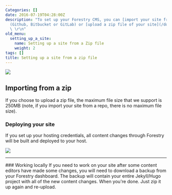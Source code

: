 ```yaml
---
Categories: []
date: 2016-07-19T04:28:00Z
description: "To set up your Forestry CMS, you can [import your site from a Git repository](/docs/setting-up-a-site/setting-up-a-site-from-a-git-repository/)
  (Github, Bitbucket or GitLab) or [upload a zip file of your site](/docs/setting-up-a-site/uploading-a-zip-file/).
  \ \r\n"
old_menu:
  setting_up_a_site:
    name: Setting up a site from a Zip file
    weight: 2
tags: []
title: Setting up a site from a zip file
---
```


<img src="/docs/forestryio/images/Screen Shot 2016-08-18 at 10.48.54 AM.png" class="large center">

## Importing from a zip 

If you choose to upload a zip file, the maximum file size that we support is 250MB (note, if you import your site from a repo, there is no maximum file size).

### Deploying your site
If you set up your hosting credentials, all content changes through Forestry will be built and deployed to your host.

<img src="/docs/forestryio/images/download-backup-forestry.png" class="small right">
<hr>
### Working locally 
If you need to work on your site after some content editors have made some changes, you will need to download a backup from your Forestry dashboard. The backup will contain your entire Jekyll/Hugo project with all of the new content changes.  When you're done. Just  zip it up again and re-upload.
